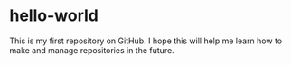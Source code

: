 # hello-world
This is my first repository on GitHub. I hope this will help me learn how to make and manage repositories in the future.
